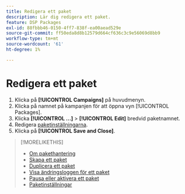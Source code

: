 ```yaml
---
title: Redigera ett paket
description: Lär dig redigera ett paket.
feature: DSP Packages
exl-id: 88fbbb46-0150-4ff7-838f-ea00aead529e
source-git-commit: ff50eda8d8b12579d664cf636c3c9e56069d8bb9
workflow-type: tm+mt
source-wordcount: '61'
ht-degree: 1%

---
```


# Redigera ett paket

1. Klicka på **[!UICONTROL Campaigns]** på huvudmenyn.
1. Klicka på namnet på kampanjen för att öppna vyn [!UICONTROL Packages].
1. Klicka **[!UICONTROL ...]** > **[!UICONTROL Edit]** bredvid paketnamnet.
1. Redigera [paketinställningarna](package-settings.md).
1. Klicka på **[!UICONTROL Save and Close]**.

>[!MORELIKETHIS]
>
>* [Om pakethantering](package-about.md)
>* [Skapa ett paket](package-create.md)
>* [Duplicera ett paket](package-duplicate.md)
>* [Visa ändringsloggen för ett paket](package-change-log.md)
>* [Pausa eller aktivera ett paket](package-pause-activate.md)
>* [Paketinställningar](package-settings.md)
